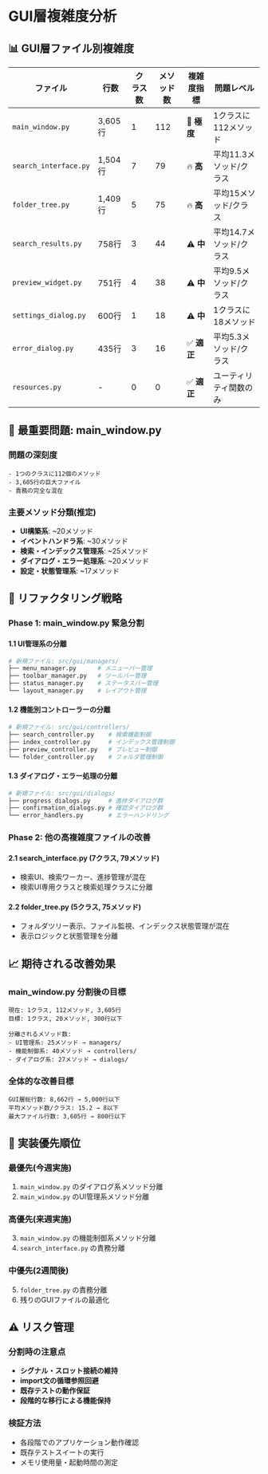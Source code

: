 # GUI層複雑度分析

## 📊 GUI層ファイル別複雑度

| ファイル | 行数 | クラス数 | メソッド数 | 複雑度指標 | 問題レベル |
|----------|------|----------|------------|------------|------------|
| `main_window.py` | 3,605行 | 1 | 112 | 🚨 **極度** | 1クラスに112メソッド |
| `search_interface.py` | 1,504行 | 7 | 79 | 🔥 **高** | 平均11.3メソッド/クラス |
| `folder_tree.py` | 1,409行 | 5 | 75 | 🔥 **高** | 平均15メソッド/クラス |
| `search_results.py` | 758行 | 3 | 44 | ⚠️ **中** | 平均14.7メソッド/クラス |
| `preview_widget.py` | 751行 | 4 | 38 | ⚠️ **中** | 平均9.5メソッド/クラス |
| `settings_dialog.py` | 600行 | 1 | 18 | ⚠️ **中** | 1クラスに18メソッド |
| `error_dialog.py` | 435行 | 3 | 16 | ✅ **適正** | 平均5.3メソッド/クラス |
| `resources.py` | - | 0 | 0 | ✅ **適正** | ユーティリティ関数のみ |

## 🚨 最重要問題: main_window.py

### 問題の深刻度
```
- 1つのクラスに112個のメソッド
- 3,605行の巨大ファイル
- 責務の完全な混在
```

### 主要メソッド分類(推定)
- **UI構築系**: ~20メソッド
- **イベントハンドラ系**: ~30メソッド
- **検索・インデックス管理系**: ~25メソッド
- **ダイアログ・エラー処理系**: ~20メソッド
- **設定・状態管理系**: ~17メソッド

## 🎯 リファクタリング戦略

### Phase 1: main_window.py 緊急分割

#### 1.1 UI管理系の分離
```python
# 新規ファイル: src/gui/managers/
├── menu_manager.py      # メニューバー管理
├── toolbar_manager.py   # ツールバー管理
├── status_manager.py    # ステータスバー管理
└── layout_manager.py    # レイアウト管理
```

#### 1.2 機能別コントローラーの分離
```python
# 新規ファイル: src/gui/controllers/
├── search_controller.py    # 検索機能制御
├── index_controller.py     # インデックス管理制御
├── preview_controller.py   # プレビュー制御
└── folder_controller.py    # フォルダ管理制御
```

#### 1.3 ダイアログ・エラー処理の分離
```python
# 新規ファイル: src/gui/dialogs/
├── progress_dialogs.py     # 進捗ダイアログ群
├── confirmation_dialogs.py # 確認ダイアログ群
└── error_handlers.py       # エラーハンドリング
```

### Phase 2: 他の高複雑度ファイルの改善

#### 2.1 search_interface.py (7クラス, 79メソッド)
- 検索UI、検索ワーカー、進捗管理が混在
- 検索UI専用クラスと検索処理クラスに分離

#### 2.2 folder_tree.py (5クラス, 75メソッド)
- フォルダツリー表示、ファイル監視、インデックス状態管理が混在
- 表示ロジックと状態管理を分離

## 📈 期待される改善効果

### main_window.py 分割後の目標
```
現在: 1クラス, 112メソッド, 3,605行
目標: 1クラス, 20メソッド, 300行以下

分離されるメソッド数:
- UI管理系: 25メソッド → managers/
- 機能制御系: 40メソッド → controllers/
- ダイアログ系: 27メソッド → dialogs/
```

### 全体的な改善目標
```
GUI層総行数: 8,662行 → 5,000行以下
平均メソッド数/クラス: 15.2 → 8以下
最大ファイル行数: 3,605行 → 800行以下
```

## 🔧 実装優先順位

### 最優先(今週実施)
1. `main_window.py` のダイアログ系メソッド分離
2. `main_window.py` のUI管理系メソッド分離

### 高優先(来週実施)
3. `main_window.py` の機能制御系メソッド分離
4. `search_interface.py` の責務分離

### 中優先(2週間後)
5. `folder_tree.py` の責務分離
6. 残りのGUIファイルの最適化

## ⚠️ リスク管理

### 分割時の注意点
- **シグナル・スロット接続の維持**
- **import文の循環参照回避**
- **既存テストの動作保証**
- **段階的な移行による機能保持**

### 検証方法
- 各段階でのアプリケーション動作確認
- 既存テストスイートの実行
- メモリ使用量・起動時間の測定